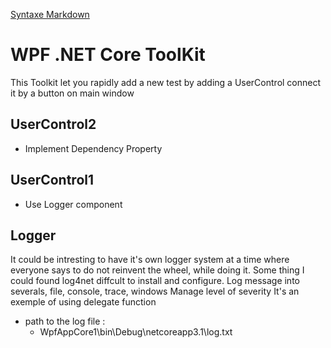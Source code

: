 ﻿[Syntaxe Markdown](https://www.markdownguide.org/basic-syntax/)

# WPF .NET Core ToolKit
This Toolkit let you rapidly add a new test by adding a UserControl connect it by a button on main window

## UserControl2 
- Implement Dependency Property

## UserControl1
- Use Logger component

## Logger 
It could be intresting to have it's own logger system at a time where everyone says to do not reinvent the wheel, while doing it. Some thing I could found log4net diffcult to install and configure.
Log message into severals, file, console, trace, windows
Manage level of severity
It's an exemple of using delegate function

- path to the log file :
	- WpfAppCore1\bin\Debug\netcoreapp3.1\log.txt

